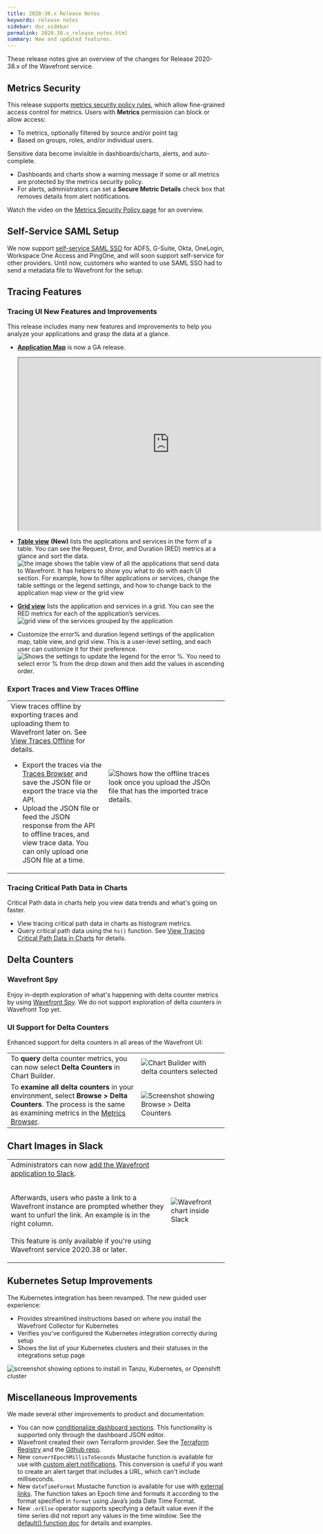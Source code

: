 ```yaml
---
title: 2020-38.x Release Notes
keywords: release notes
sidebar: doc_sidebar
permalink: 2020.38.x_release_notes.html
summary: New and updated features.
---
```


These release notes give an overview of the changes for Release 2020-38.x of the Wavefront service.

## Metrics Security

This release supports [metrics security policy rules](metrics_security.html), which allow fine-grained access control for metrics. Users with **Metrics** permission can block or allow access:
* To metrics, optionally filtered by source and/or point tag
* Based on groups, roles, and/or individual users.

Sensitive data become invisible in dashboards/charts, alerts, and auto-complete.

* Dashboards and charts show a warning message if some or all metrics are protected by the metrics security policy.
* For alerts, administrators can set a **Secure Metric Details** check box that removes details from alert notifications.

Watch the video on the [Metrics Security Policy page](metrics_security.html#video-metrics-security-policy) for an overview.

## Self-Service SAML Setup

We now support [self-service SAML SSO](auth_self_service_sso.html) for ADFS, G-Suite, Okta, OneLogin, Workspace One Access and PingOne, and will soon support self-service for other providers. Until now, customers who wanted to use SAML SSO had to send a metadata file to Wavefront for the setup.

## Tracing Features

### Tracing UI New Features and Improvements
This release includes many new features and improvements to help you analyze your applications and grasp the data at a glance.

* [**Application Map**](tracing_ui_overview.html#application-map) is now a GA release.

  <iframe src="https://bcove.video/3oDxXaa" width="700" height="400" allowfullscreen="true" alt="application map settings"></iframe>

* [**Table view**](tracing_ui_overview.html#table-view) **(New)** lists the applications and services in the form of a table. You can see the Request, Error, and Duration (RED) metrics at a glance and sort the data.
  <img src="/images/tracing_table_view_releasnotes.png" alt="the image shows the table view of all the applications that send data to Wavefront. It has helpers to show you what to do with each UI section. For example, how to filter applications or services, change the table settings or the legend settings, and how to change back to the application map view or the grid view"/>

* [**Grid view**](tracing_ui_overview.html#grid-view) lists the application and services in a grid. You can see the RED metrics for each of the application’s services.
  <img src="/images/tracing_grid_view_releasenotes.png" alt="grid view of the services grouped by the application"/>

* Customize the error% and duration legend settings of the application map, table view, and grid view. This is a user-level setting, and each user can customize it for their preference.
  <br/><img src="/images/release_notes_38.x.png" alt="Shows the settings to update the legend for the error %. You need to select error % from the drop down and then add the values in ascending order."/>

### Export Traces and View Traces Offline

<table style="width: 100%;">
<tbody>
<tr>
<td width="45%">
  View traces offline by exporting traces and uploading them to Wavefront later on. See <a href="tracing_view_offline_traces.html">View Traces Offline</a> for details.
  <ul>
    <li>
      Export the traces via the <a href="tracing_traces_browser.html">Traces Browser</a> and save the JSON file or export the trace via the API.
    </li>
    <li>
      Upload the JSON file or feed the JSON response from the API to offline traces, and view trace data. You can only upload one JSON file at a time.
    </li>
  </ul></td>
<td width="55%"><img src="/images/tracing_offline_tracing_view.png" alt="Shows how the offline traces look once you upload the JSOn file that has the imported trace details."/></td>
</tr>
</tbody>
</table>

### Tracing Critical Path Data in Charts

Critical Path data in charts help you view data trends and what's going on faster.
* View tracing critical path data in charts as histogram metrics.
* Query critical path data using the `hs()` function.
See [View Tracing Critical Path Data in Charts](trace_data_query.html#view-tracing-critical-path-data-in-charts) for details.


## Delta Counters

### Wavefront Spy

Enjoy in-depth exploration of what's happening with delta counter metrics by using [Wavefront Spy](wavefront_monitoring_spy.html#get-ingested-delta-counters-with-spy). We do not support exploration of delta counters in Wavefront Top yet.


### UI Support for Delta Counters

Enhanced support for delta counters in all areas of the Wavefront UI:

<table style="width: 100%;">
<tbody>
<tr>
<td>To <strong>query</strong> delta counter metrics, you can now select <strong>Delta Counters</strong> in Chart Builder.</td>
<td><img src="/images/v2_add_metric.png" alt="Chart Builder with delta counters selected"/> </td>
</tr>
<tr>
<td width="60%">To <strong>examine all delta counters</strong> in your environment, select <strong>Browse &gt; Delta Counters</strong>. The process is the same as examining metrics in the <a href="metrics_managing.html#metrics-browser"> Metrics Browser</a>.
</td>
<td width="40%"><img src="/images/delta_counters_browse.png" alt="Screenshot showing Browse > Delta Counters"/></td>
</tr>
</tbody>
</table>

## Chart Images in Slack

<table style="width: 100%;">
<tbody>
<tr>
<td>Administrators can now <a href="https://slack.com/oauth/v2/authorize?client_id=2279130001.809926228192&scope=commands,links:write,users:read&user_scope=links:read"> add the Wavefront application to Slack</a>. <br /><br />

Afterwards, users who paste a link to a Wavefront instance are prompted whether they want to unfurl the link. An example is in the right column. <br /><br />
This feature is only available if you're using Wavefront service 2020.38 or later.  </td>
<td><img src="/images/unfurled_chart_doc.png" alt="Wavefront chart inside Slack"/> </td>
</tr>
</tbody>
</table>

## Kubernetes Setup Improvements

The Kubernetes integration has been revamped. The new guided user experience:
* Provides streamlined instructions based on where you install the Wavefront Collector for Kubernetes
* Verifies you've configured the Kubernetes integration correctly during setup
* Shows the list of your Kubernetes clusters and their statuses in the integrations setup page

![screenshot showing options to install in Tanzu, Kubernetes, or Openshift cluster](images/kubernetes_revamp.png)


## Miscellaneous Improvements

We made several other improvements to product and documentation:

* You can now [conditionalize dashboard sections](ui_dashboards.html#advanced-edit-dashboard-json). This functionality is supported only through the dashboard JSON editor.
* Wavefront created their own Terraform provider. See the [Terraform Registry](https://registry.terraform.io/providers/vmware/wavefront/latest/docs) and the [Github repo](https://github.com/vmware/terraform-provider-wavefront).
* New `convertEpochMillisToSeconds` Mustache function is available for use with [custom alert notifications](alert_target_customizing.html#utility-functions-for-readability). This conversion is useful if you want to create an alert target that includes a URL, which can't include milliseconds.
* New `dateTimeFormat` Mustache function is available for use with [external links](external_links_managing.html#link-url-template-syntax). The function takes an Epoch time and formats it according to the format specified in `format` using Java’s joda Date Time Format.
* New `.orElse` operator supports specifying a default value even if the time series did not report any values in the time window. See the [default() function doc](ts_default.html) for details and examples.
